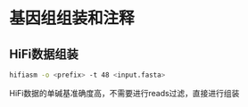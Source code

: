 # 基因组组装和注释

## HiFi数据组装

```sh
hifiasm -o <prefix> -t 48 <input.fasta>
```

HiFi数据的单碱基准确度高，不需要进行reads过滤，直接进行组装